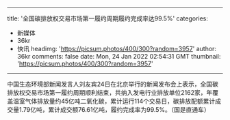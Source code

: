 
---
title: '全国碳排放权交易市场第一履约周期履约完成率达99.5%'
categories: 
 - 新媒体
 - 36kr
 - 快讯
headimg: 'https://picsum.photos/400/300?random=3957'
author: 36kr
comments: false
date: Mon, 24 Jan 2022 02:54:31 GMT
thumbnail: 'https://picsum.photos/400/300?random=3957'
---

<div>   
中国生态环境部新闻发言人刘友宾24日在北京举行的新闻发布会上表示，全国碳排放权交易市场第一履约周期顺利结束，共纳入发电行业排放单位2162家，年覆盖温室气体排放量约45亿吨二氧化碳，累计运行114个交易日，碳排放配额累计成交量1.79亿吨，累计成交额76.61亿吨，履约完成率为99.5%。（国是直通车）  
</div>
            
